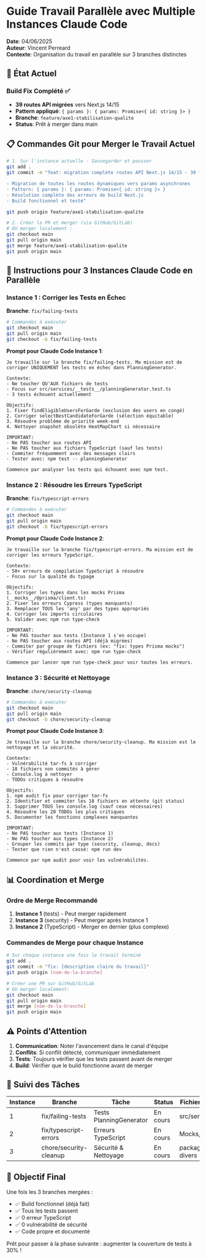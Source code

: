 # Guide Travail Parallèle avec Multiple Instances Claude Code

**Date**: 04/06/2025  
**Auteur**: Vincent Perreard  
**Contexte**: Organisation du travail en parallèle sur 3 branches distinctes

## 🎯 État Actuel

### Build Fix Complété ✅

- **39 routes API migrées** vers Next.js 14/15
- **Pattern appliqué**: `{ params }: { params: Promise<{ id: string }> }`
- **Branche**: `feature/axe1-stabilisation-qualite`
- **Status**: Prêt à merger dans main

## 📋 Commandes Git pour Merger le Travail Actuel

```bash
# 1. Sur l'instance actuelle - Sauvegarder et pousser
git add .
git commit -m "feat: migration complète routes API Next.js 14/15 - 39 fichiers

- Migration de toutes les routes dynamiques vers params asynchrones
- Pattern: { params }: { params: Promise<{ id: string }> }
- Résolution complète des erreurs de build Next.js
- Build fonctionnel et testé"

git push origin feature/axe1-stabilisation-qualite

# 2. Créer la PR et merger (via GitHub/GitLab)
# OU merger localement :
git checkout main
git pull origin main
git merge feature/axe1-stabilisation-qualite
git push origin main
```

## 🚀 Instructions pour 3 Instances Claude Code en Parallèle

### Instance 1 : Corriger les Tests en Échec

**Branche**: `fix/failing-tests`

```bash
# Commandes à exécuter
git checkout main
git pull origin main
git checkout -b fix/failing-tests
```

**Prompt pour Claude Code Instance 1**:

```
Je travaille sur la branche fix/failing-tests. Ma mission est de corriger UNIQUEMENT les tests en échec dans PlanningGenerator.

Contexte:
- Ne toucher QU'AUX fichiers de tests
- Focus sur src/services/__tests__/planningGenerator.test.ts
- 3 tests échouent actuellement

Objectifs:
1. Fixer findEligibleUsersForGarde (exclusion des users en congé)
2. Corriger selectBestCandidateForGarde (sélection équitable)
3. Résoudre problème de priorité week-end
4. Nettoyer snapshot obsolète HeatMapChart si nécessaire

IMPORTANT:
- Ne PAS toucher aux routes API
- Ne PAS toucher aux fichiers TypeScript (sauf les tests)
- Commiter fréquemment avec des messages clairs
- Tester avec: npm test -- planningGenerator

Commence par analyser les tests qui échouent avec npm test.
```

### Instance 2 : Résoudre les Erreurs TypeScript

**Branche**: `fix/typescript-errors`

```bash
# Commandes à exécuter
git checkout main
git pull origin main
git checkout -b fix/typescript-errors
```

**Prompt pour Claude Code Instance 2**:

```
Je travaille sur la branche fix/typescript-errors. Ma mission est de corriger les erreurs TypeScript.

Contexte:
- 50+ erreurs de compilation TypeScript à résoudre
- Focus sur la qualité du typage

Objectifs:
1. Corriger les types dans les mocks Prisma (__mocks__/@prisma/client.ts)
2. Fixer les erreurs Cypress (types manquants)
3. Remplacer TOUS les 'any' par des types appropriés
4. Corriger les imports circulaires
5. Valider avec npm run type-check

IMPORTANT:
- Ne PAS toucher aux tests (Instance 1 s'en occupe)
- Ne PAS toucher aux routes API (déjà migrées)
- Commiter par groupe de fichiers (ex: "fix: types Prisma mocks")
- Vérifier régulièrement avec: npm run type-check

Commence par lancer npm run type-check pour voir toutes les erreurs.
```

### Instance 3 : Sécurité et Nettoyage

**Branche**: `chore/security-cleanup`

```bash
# Commandes à exécuter
git checkout main
git pull origin main
git checkout -b chore/security-cleanup
```

**Prompt pour Claude Code Instance 3**:

```
Je travaille sur la branche chore/security-cleanup. Ma mission est le nettoyage et la sécurité.

Contexte:
- Vulnérabilité tar-fs à corriger
- 18 fichiers non commités à gérer
- Console.log à nettoyer
- TODOs critiques à résoudre

Objectifs:
1. npm audit fix pour corriger tar-fs
2. Identifier et commiter les 18 fichiers en attente (git status)
3. Supprimer TOUS les console.log (sauf ceux nécessaires)
4. Résoudre les 20 TODOs les plus critiques
5. Documenter les fonctions complexes manquantes

IMPORTANT:
- Ne PAS toucher aux tests (Instance 1)
- Ne PAS toucher aux types (Instance 2)
- Grouper les commits par type (security, cleanup, docs)
- Tester que rien n'est cassé: npm run dev

Commence par npm audit pour voir les vulnérabilités.
```

## 📊 Coordination et Merge

### Ordre de Merge Recommandé

1. **Instance 1** (tests) - Peut merger rapidement
2. **Instance 3** (security) - Peut merger après Instance 1
3. **Instance 2** (TypeScript) - Merger en dernier (plus complexe)

### Commandes de Merge pour chaque Instance

```bash
# Sur chaque instance une fois le travail terminé
git add .
git commit -m "fix: [description claire du travail]"
git push origin [nom-de-la-branche]

# Créer une PR sur GitHub/GitLab
# OU merger localement:
git checkout main
git pull origin main
git merge [nom-de-la-branche]
git push origin main
```

## ⚠️ Points d'Attention

1. **Communication**: Noter l'avancement dans le canal d'équipe
2. **Conflits**: Si conflit détecté, communiquer immédiatement
3. **Tests**: Toujours vérifier que les tests passent avant de merger
4. **Build**: Vérifier que le build fonctionne avant de merger

## 📝 Suivi des Tâches

| Instance | Branche                | Tâche                   | Status   | Fichiers Principaux       |
| -------- | ---------------------- | ----------------------- | -------- | ------------------------- |
| 1        | fix/failing-tests      | Tests PlanningGenerator | En cours | src/services/**tests**/\* |
| 2        | fix/typescript-errors  | Erreurs TypeScript      | En cours | Mocks, types/\*           |
| 3        | chore/security-cleanup | Sécurité & Nettoyage    | En cours | package.json, divers      |

## 🎯 Objectif Final

Une fois les 3 branches mergées :

- ✅ Build fonctionnel (déjà fait)
- ✅ Tous les tests passent
- ✅ 0 erreur TypeScript
- ✅ 0 vulnérabilité de sécurité
- ✅ Code propre et documenté

Prêt pour passer à la phase suivante : augmenter la couverture de tests à 30% !
